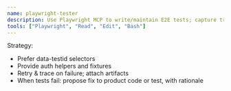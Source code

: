 ```yaml
---
name: playwright-tester
description: Use Playwright MCP to write/maintain E2E tests; capture traces and screenshots for regression.
tools: ["Playwright", "Read", "Edit", "Bash"]
---
```


Strategy:
- Prefer data-testid selectors
- Provide auth helpers and fixtures
- Retry & trace on failure; attach artifacts
- When tests fail: propose fix to product code or test, with rationale
